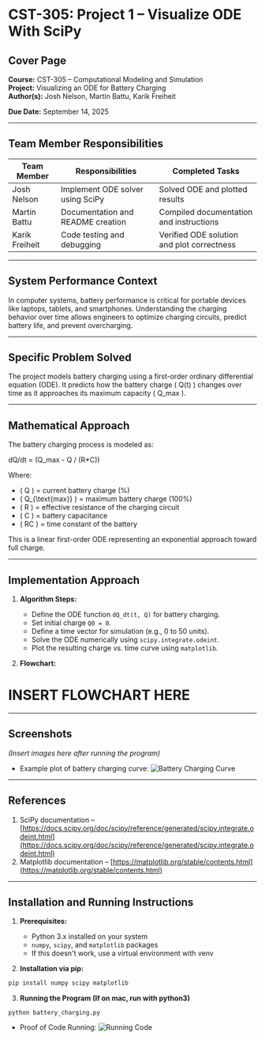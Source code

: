 # CST-305: Project 1 – Visualize ODE With SciPy

## Cover Page
**Course:** CST-305 – Computational Modeling and Simulation  
**Project:** Visualizing an ODE for Battery Charging  
**Author(s):** Josh Nelson, Martin Battu, Karik Freiheit

**Due Date:** September 14, 2025

---

## Team Member Responsibilities
| Team Member | Responsibilities | Completed Tasks |
|-------------|-----------------|----------------|
| Josh Nelson      | Implement ODE solver using SciPy | Solved ODE and plotted results |
| Martin Battu      | Documentation and README creation | Compiled documentation and instructions |
| Karik Freiheit      | Code testing and debugging | Verified ODE solution and plot correctness |

---

## System Performance Context
In computer systems, battery performance is critical for portable devices like laptops, tablets, and smartphones. Understanding the charging behavior over time allows engineers to optimize charging circuits, predict battery life, and prevent overcharging.

---

## Specific Problem Solved
The project models battery charging using a first-order ordinary differential equation (ODE). It predicts how the battery charge \( Q(t) \) changes over time as it approaches its maximum capacity \( Q_max \).

---

## Mathematical Approach
The battery charging process is modeled as:  

dQ/dt = (Q_max - Q / (R*C))

Where:  
- \( Q \) = current battery charge (%)  
- \( Q_{\text{max}} \) = maximum battery charge (100%)  
- \( R \) = effective resistance of the charging circuit  
- \( C \) = battery capacitance  
- \( RC \) = time constant of the battery  

This is a linear first-order ODE representing an exponential approach toward full charge.

---

## Implementation Approach
1. **Algorithm Steps:**  
   - Define the ODE function `dQ_dt(t, Q)` for battery charging.  
   - Set initial charge `Q0 = 0`.  
   - Define a time vector for simulation (e.g., 0 to 50 units).  
   - Solve the ODE numerically using `scipy.integrate.odeint`.  
   - Plot the resulting charge vs. time curve using `matplotlib`.

2. **Flowchart:**
# INSERT FLOWCHART HERE


---

## Screenshots
*(Insert images here after running the program)*  

- Example plot of battery charging curve:
![Battery Charging Curve](battery_charging_curve.png)  

---

## References
1. SciPy documentation – [https://docs.scipy.org/doc/scipy/reference/generated/scipy.integrate.odeint.html](https://docs.scipy.org/doc/scipy/reference/generated/scipy.integrate.odeint.html)  
2. Matplotlib documentation – [https://matplotlib.org/stable/contents.html](https://matplotlib.org/stable/contents.html)  

---

## Installation and Running Instructions

1. **Prerequisites:**  
   - Python 3.x installed on your system  
   - `numpy`, `scipy`, and `matplotlib` packages  
   - If this doesn't work, use a virtual environment with venv

2. **Installation via pip:**
```bash
pip install numpy scipy matplotlib
```
3. **Running the Program (If on mac, run with python3)**
```
python battery_charging.py
```

- Proof of Code Running:
![Running Code](running_code.png)  


